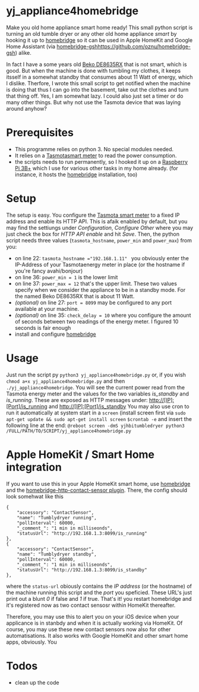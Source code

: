 # yj_appliance4homebridge
Make you old home appliance smart home ready!
This small python script is turning an old tumble dryer or any other old home appliance *smart* by hooking it up to [homebridge](https://github.com/homebridge/homebridge) so it can be used in Apple HomeKit and Google Home Assistant (via [homebridge-gsh](https://github.com/oznu/homebridge-gsh)https://github.com/oznu/homebridge-gsh) alike.

In fact I have a some years old [Beko DE8635RX](https://www.beko.com/de-de/produkte/trockner/trockner-w%C3%A4rmepumpentrockner-8-kg-de8635rx) that is not smart, which is good. But when the machine is done with tumbling my clothes, it keeps itsself in a somewhat standby that consumes about 11 Watt of energy, which I dislike. Therfore, I wrote this small script to get notified when the machine is doing that thus I can go into the basement, take out the clothes and turn that thing off. Yes, I am somewhat lazy. I could also just set a timer or do many other things. But why not use the Tasmota device that was laying around anyhow?

# Prerequisites
- This programme relies on python 3. No special modules needed.
- It relies on a [Tasmotasmart meter](https://www.pocketpc.ch/magazin/testberichte/smart-home/review-refoss-smarte-wlan-steckdosenadapter-mit-tasmota-firmware-im-test-91562/) to read the power consumption.
- the scripts needs to run permanently, so I hooked it up on a [Raspberry Pi 3B+](https://www.raspberrypi.com/products/raspberry-pi-3-model-b-plus/) which I use for various other tasks in my home already. (for instance, it hosts the [homebridge](https://github.com/homebridge/homebridge) installation, too)

# Setup
The setup is easy. You configure the [Tasmota smart meter](https://www.pocketpc.ch/magazin/testberichte/smart-home/review-refoss-smarte-wlan-steckdosenadapter-mit-tasmota-firmware-im-test-91562/) to a fixed IP address and enable its HTTP API. This is afaik enabled by default, but you may find the settiungs under *Configuration*, *Configure Other* where you may just check the box for *HTTP API enable* and hit *Save*.
Then, the python script needs three values (`tasmota_hostname`, `power_min` and `power_max`) from you:
- on line 22: `tasmota_hostname ="192.168.1.11" ` you obviously enter the IP-Address of your Tasmotaenergy meter in place (or the hostname if you're fancy avahi/bonjour)
- on line 36: `power_min = 1` is the lower limit
- on line 37: `power_max = 12` that's the upper limit. These two values specify when we consider the appliance to be in a standby mode. For the named Beko DE8635RX that is about 11 Watt.
- *(optional)* on line 27: `port = 8099` may be configured to any port available at your machine.
- *(optional)* on line 35:  `check_delay = 10` where you configure the amount of seconds between two readings of the energy meter. I figured 10 seconds is fair enough
- install and configure [homebridge](https://github.com/homebridge/homebridge) 
# Usage
Just run the script py `python3 yj_appliance4homebridge.py` or, if you wish `chmod a+x yj_appliance4homebridge.py` and then `./yj_appliance4homebridge`. You will see the current power read from the Tasmota energy meter and the values for the two variables  *is_standby* and *is_running*. These are exposed as HTTP messages under:
[http://[IP]:[Port]/is_running](http://[IP]:[Port]/is_running) and [http://[IP]:[Port]/is_standby](http://[IP]:[Port]/is_standby)
You may also use cron to run it automatically at system start in a `screen` (install screen first via `sudo apt-get update && sudo apt-get install screen`
`$crontab -e`
and insert the following line at the end:
`@reboot screen -dmS yjhbitumbledryer python3 /FULL/PATH/TO/SCRIPT/yj_appliance4homebridge.py`

# Apple HomeKit / Smart Home integration
If you want to use this in your Apple HomeKit smart home, use [homebridge](https://www.homebridge.org) and the [homebridge-http-contact-sensor plugin](https://github.com/cyakimov/homebridge-http-contact-sensor).
There, the config should look somehwat like this
```
{
    "accessory": "ContactSensor",
    "name": "Tumblydryer running",
    "pollInterval": 60000,
    "_comment_": "1 min in milliseonds",
    "statusUrl": "http://192.168.1.3:8099/is_running"
},
{
    "accessory": "ContactSensor",
    "name": "Tumblydryer standby",
    "pollInterval": 60000,
    "_comment_": "1 min in milliseonds",
    "statusUrl": "http://192.168.1.3:8099/is_standby"
},
```
where the `status-url` obiously contains the *IP address* (or the hostname) of the machine running this script and the *port* you speficied. These URL's just print out a blunt *0* if false and *1* if true.
That's it! you restart homebridge and it's registered now as two contact sensosr within HomeKit thereafter.

Therefore, you may use this to alert you on your iOS device when your applicance is in stanbdy and when it is actually working via HomeKit. Of course, you may use these new contact sensors now also for other automatisations. It also works with Google HomeKit and other smart home apps, obviously. You 
# Todos
- clean up the code

